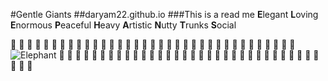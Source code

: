 #Gentle Giants
##daryam22.github.io
###This is a read me
**E**legant
**L**oving
**E**normous
**P**eaceful
**H**eavy
**A**rtistic
**N**utty
**T**runks
**S**ocial

:elephant: :elephant: :elephant: :elephant: :elephant: :elephant: :elephant: :elephant: :elephant: :elephant: :elephant: :elephant: :elephant: :elephant: :elephant: :elephant: :elephant: :elephant: :elephant: :elephant: :elephant: :elephant: :elephant: :elephant:
:elephant: :elephant: :elephant: :elephant: :elephant: :elephant: :elephant: :elephant: :elephant: :elephant: :elephant: 
![Elephant](http://cx.aos.ask.com/question/aq/1400px-788px/how-fast-can-an-elephant-run_4a36d683-3805-4826-a9ce-e1f561dac754.jpg)
:elephant: :elephant: :elephant: :elephant: :elephant: :elephant: :elephant: :elephant: :elephant: :elephant: :elephant: :elephant:
:elephant: :elephant: :elephant: :elephant: :elephant: :elephant: :elephant: :elephant: :elephant: :elephant: :elephant: :elephant:
:elephant: :elephant: :elephant: :elephant: :elephant: :elephant: :elephant: :elephant: :elephant: :elephant: :elephant:
